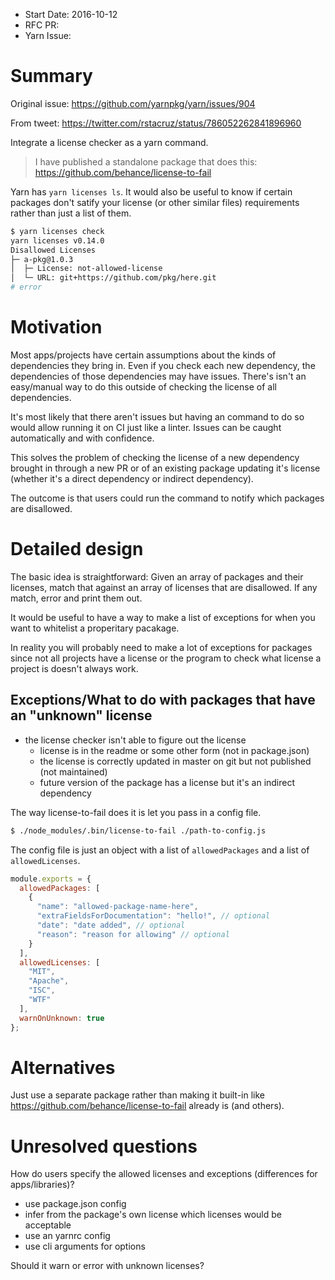 - Start Date: 2016-10-12
- RFC PR: 
- Yarn Issue: 

# Summary

Original issue: https://github.com/yarnpkg/yarn/issues/904

From tweet: https://twitter.com/rstacruz/status/786052262841896960

Integrate a license checker as a yarn command.

> I have published a standalone package that does this: https://github.com/behance/license-to-fail

Yarn has `yarn licenses ls`. It would also be useful to know if certain packages
don't satify your license (or other similar files) requirements rather than just a list of them.

```bash
$ yarn licenses check
yarn licenses v0.14.0
Disallowed Licenses
├─ a-pkg@1.0.3
│  ├─ License: not-allowed-license
│  └─ URL: git+https://github.com/pkg/here.git
# error
```

# Motivation

Most apps/projects have certain assumptions about the kinds of dependencies they bring in.
Even if you check each new dependency, the dependencies of those dependencies may have issues.
There's isn't an easy/manual way to do this outside of checking the license of all dependencies.

It's most likely that there aren't issues but having an command to do so would allow running it on CI
just like a linter. Issues can be caught automatically and with confidence.

This solves the problem of checking the license of a new dependency brought in through a new PR
or of an existing package updating it's license (whether it's a direct dependency or indirect dependency).

The outcome is that users could run the command to notify which packages are disallowed.

# Detailed design

The basic idea is straightforward: Given an array of packages and their licenses, match that against an array of
licenses that are disallowed. If any match, error and print them out.

It would be useful to have a way to make a list of exceptions for when you want to whitelist a properitary pacakage.

In reality you will probably need to make a lot of exceptions for packages since not all projects have a license
or the program to check what license a project is doesn't always work.

## Exceptions/What to do with packages that have an "unknown" license

- the license checker isn't able to figure out the license
  - license is in the readme or some other form (not in package.json)
  - the license is correctly updated in master on git but not published (not maintained)
  - future version of the package has a license but it's an indirect dependency

The way license-to-fail does it is let you pass in a config file.

```bash
$ ./node_modules/.bin/license-to-fail ./path-to-config.js
```

The config file is just an object with a list of `allowedPackages` and a list of `allowedLicenses`.

```js
module.exports = {
  allowedPackages: [
    {
      "name": "allowed-package-name-here",
      "extraFieldsForDocumentation": "hello!", // optional
      "date": "date added", // optional
      "reason": "reason for allowing" // optional
    }
  ],
  allowedLicenses: [
    "MIT",
    "Apache",
    "ISC",
    "WTF"
  ],
  warnOnUnknown: true
};
```

# Alternatives

Just use a separate package rather than making it built-in like https://github.com/behance/license-to-fail already is (and others).

# Unresolved questions

How do users specify the allowed licenses and exceptions (differences for apps/libraries)?

- use package.json config
- infer from the package's own license which licenses would be acceptable
- use an yarnrc config
- use cli arguments for options

Should it warn or error with unknown licenses?
